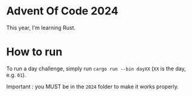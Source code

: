 # Advent Of Code 2024

This year, I'm learning Rust.

# How to run

To run a day challenge, simply run `cargo run --bin dayXX` (`XX` is the day, e.g. `01`).

Important : you MUST be in the `2024` folder to make it works properly.
